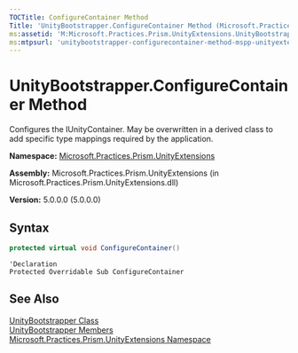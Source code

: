 ```yaml
---
TOCTitle: ConfigureContainer Method
Title: 'UnityBootstrapper.ConfigureContainer Method (Microsoft.Practices.Prism.UnityExtensions)'
ms:assetid: 'M:Microsoft.Practices.Prism.UnityExtensions.UnityBootstrapper.ConfigureContainer'
ms:mtpsurl: 'unitybootstrapper-configurecontainer-method-mspp-unityextensions.md'
---
```



# UnityBootstrapper.ConfigureContainer Method

Configures the IUnityContainer. May be overwritten in a derived class to add specific type mappings required by the application.

**Namespace:** [Microsoft.Practices.Prism.UnityExtensions](/patterns-practices/reference/mspp-unityextensions-namespace)

**Assembly:** Microsoft.Practices.Prism.UnityExtensions (in Microsoft.Practices.Prism.UnityExtensions.dll)

**Version:** 5.0.0.0 (5.0.0.0)

## Syntax
```C#
protected virtual void ConfigureContainer()
```
```VB
'Declaration
Protected Overridable Sub ConfigureContainer
```

## See Also

[UnityBootstrapper Class](/patterns-practices/reference/unitybootstrapper-class-mspp-unityextensions)<br/>
[UnityBootstrapper Members](/patterns-practices/reference/unitybootstrapper-members-mspp-unityextensions)<br/>
[Microsoft.Practices.Prism.UnityExtensions Namespace](/patterns-practices/reference/mspp-unityextensions-namespace)<br/>